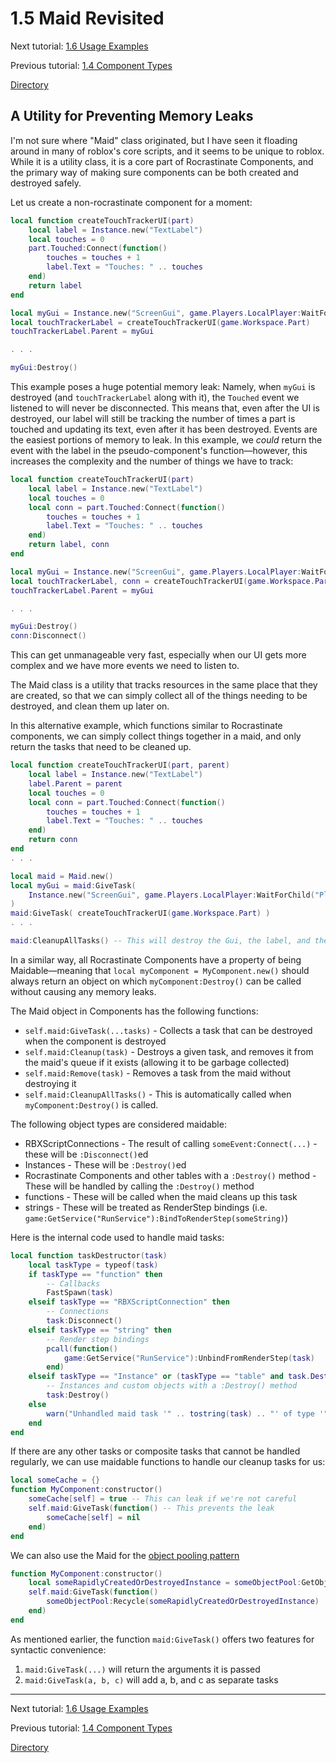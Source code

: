 
# 1.5 Maid Revisited

Next tutorial: [1.6 Usage Examples](1-6-usage-examples.md)

Previous tutorial: [1.4 Component Types](1-4-component-types.md)

[Directory](../README.md#tutorial)

## A Utility for Preventing Memory Leaks

I'm not sure where "Maid" class originated, but I have seen it floading around in many of roblox's core scripts, and it seems to be unique to roblox. While it is a utility class, it is a core part of Rocrastinate Components, and the primary way of making sure components can be both created and destroyed safely.

Let us create a non-rocrastinate component for a moment:

```lua
local function createTouchTrackerUI(part)
    local label = Instance.new("TextLabel")
    local touches = 0
    part.Touched:Connect(function()
        touches = touches + 1
        label.Text = "Touches: " .. touches
    end)
    return label
end

local myGui = Instance.new("ScreenGui", game.Players.LocalPlayer:WaitForChild("PlayerGui"))
local touchTrackerLabel = createTouchTrackerUI(game.Workspace.Part)
touchTrackerLabel.Parent = myGui

. . .

myGui:Destroy()
```
This example poses a huge potential memory leak: Namely, when `myGui` is destroyed (and `touchTrackerLabel` along with it), the `Touched` event we listened to will never be disconnected. This means that, even after the UI is destroyed, our label will still be tracking the number of times a part is touched and updating its text, even after it has been destroyed. Events are the easiest portions of memory to leak. In this example, we *could* return the event with the label in the pseudo-component's function—however, this increases the complexity and the number of things we have to track:
```lua
local function createTouchTrackerUI(part)
    local label = Instance.new("TextLabel")
    local touches = 0
    local conn = part.Touched:Connect(function()
        touches = touches + 1
        label.Text = "Touches: " .. touches
    end)
    return label, conn
end

local myGui = Instance.new("ScreenGui", game.Players.LocalPlayer:WaitForChild("PlayerGui"))
local touchTrackerLabel, conn = createTouchTrackerUI(game.Workspace.Part)
touchTrackerLabel.Parent = myGui

. . .

myGui:Destroy()
conn:Disconnect()
```
This can get unmanageable very fast, especially when our UI gets more complex and we have more events we need to listen to.

The Maid class is a utility that tracks resources in the same place that they are created, so that we can simply collect all of the things needing to be destroyed, and clean them up later on.

In this alternative example, which functions similar to Rocrastinate components, we can simply collect things together in a maid, and only return the tasks that need to be cleaned up.
```lua
local function createTouchTrackerUI(part, parent)
    local label = Instance.new("TextLabel")
    label.Parent = parent
    local touches = 0
    local conn = part.Touched:Connect(function()
        touches = touches + 1
        label.Text = "Touches: " .. touches
    end)
    return conn
end
. . .

local maid = Maid.new()
local myGui = maid:GiveTask(
    Instance.new("ScreenGui", game.Players.LocalPlayer:WaitForChild("PlayerGui"))
)
maid:GiveTask( createTouchTrackerUI(game.Workspace.Part) )
. . .

maid:CleanupAllTasks() -- This will destroy the Gui, the label, and the connection updating the label.
```

In a similar way, all Rocrastinate Components have a property of being Maidable—meaning that `local myComponent = MyComponent.new()` should always return an object on which `myComponent:Destroy()` can be called without causing any memory leaks.


The Maid object in Components has the following functions:

* `self.maid:GiveTask(...tasks)` - Collects a task that can be destroyed when the component is destroyed
* `self.maid:Cleanup(task)` - Destroys a given task, and removes it from the maid's queue if it exists (allowing it to be garbage collected)
* `self.maid:Remove(task)` - Removes a task from the maid without destroying it
* `self.maid:CleanupAllTasks()` - This is automatically called when `myComponent:Destroy()` is called.

The following object types are considered maidable:

* RBXScriptConnections - The result of calling `someEvent:Connect(...)` - these will be `:Disconnect()`ed
* Instances - These will be `:Destroy()`ed
* Rocrastinate Components and other tables with a `:Destroy()` method - These will be handled by calling the `:Destroy()` method
* functions - These will be called when the maid cleans up this task
* strings - These will be treated as RenderStep bindings (i.e. `game:GetService("RunService"):BindToRenderStep(someString)`)

Here is the internal code used to handle maid tasks:

```lua
local function taskDestructor(task)
    local taskType = typeof(task)
    if taskType == "function" then
        -- Callbacks
        FastSpawn(task)
    elseif taskType == "RBXScriptConnection" then
        -- Connections
        task:Disconnect()
    elseif taskType == "string" then
        -- Render step bindings
        pcall(function()
            game:GetService("RunService"):UnbindFromRenderStep(task)
        end)
    elseif taskType == "Instance" or (taskType == "table" and task.Destroy) then
        -- Instances and custom objects with a :Destroy() method
        task:Destroy()
    else
        warn("Unhandled maid task '" .. tostring(task) .. "' of type '" .. taskType .. "'", debug.traceback())
    end
end
```

If there are any other tasks or composite tasks that cannot be handled regularly, we can use maidable functions to handle our cleanup tasks for us:

```lua
local someCache = {}
function MyComponent:constructor()
    someCache[self] = true -- This can leak if we're not careful
    self.maid:GiveTask(function() -- This prevents the leak
        someCache[self] = nil
    end)
end
```

We can also use the Maid for the [object pooling pattern](https://en.wikipedia.org/wiki/Object_pool_pattern)
```lua
function MyComponent:constructor()
    local someRapidlyCreatedOrDestroyedInstance = someObjectPool:GetObject()
    self.maid:GiveTask(function()
        someObjectPool:Recycle(someRapidlyCreatedOrDestroyedInstance)
    end)
end
```

As mentioned earlier, the function `maid:GiveTask()` offers two features for syntactic convenience:
1. `maid:GiveTask(...)` will return the arguments it is passed
2. `maid:GiveTask(a, b, c)` will add a, b, and c as separate tasks

---

Next tutorial: [1.6 Usage Examples](1-6-usage-examples.md)

Previous tutorial: [1.4 Component Types](1-4-component-types.md)

[Directory](../README.md#tutorial)